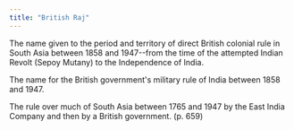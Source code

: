 ```yaml
---
title: "British Raj"
---
```

The name given to the period and territory of direct British colonial rule in South Asia between 1858 and 1947--from the time of the attempted Indian Revolt (Sepoy Mutany) to the Independence of India.

The name for the British government's military rule of India between 1858 and 1947.

The rule over much of South Asia between 1765 and 1947 by the East India Company and then by a British government. (p. 659)

